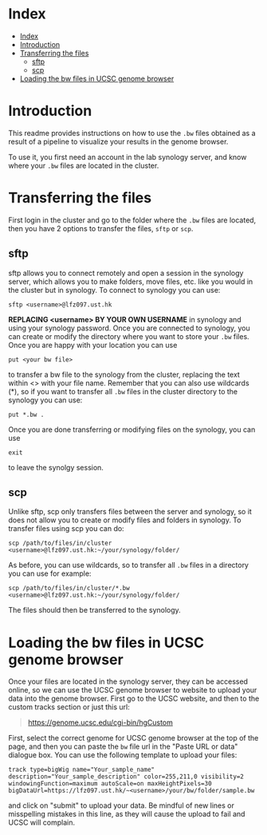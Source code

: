# Index
- [Index](#index)
- [Introduction](#introduction)
- [Transferring the files](#transferring-the-files)
  - [sftp](#sftp)
  - [scp](#scp)
- [Loading the bw files in UCSC genome browser](#loading-the-bw-files-in-ucsc-genome-browser)

# Introduction

This readme provides instructions on how to use the `.bw` files obtained as a result of a pipeline to visualize your results in the genome browser.

To use it, you first need an account in the lab synology server, and know where your `.bw` files are located in the cluster.

# Transferring the files

First login in the cluster and go to the folder where the `.bw` files are located, then you have 2 options to transfer the files, `sftp` or `scp`.

## sftp

sftp allows you to connect remotely and open a session in the synology server, which allows you to make folders, move files, etc. like you would in the cluster but in synology. To connect to synology you can use:

    sftp <username>@lfz097.ust.hk

**REPLACING \<username> BY YOUR OWN USERNAME** in synology and using your synology password. Once you are connected to synology, you can create or modify the directory where you want to store your `.bw` files. Once you are happy with your location you can use

    put <your bw file>

to transfer a bw file to the synology from the cluster, replacing the text within \<> with your file name. Remember that you can also use wildcards (*), so if you want to transfer all `.bw` files in the cluster directory to the synology you can use:

    put *.bw .

Once you are done transferring or modifying files on the synology, you can use

    exit

to leave the synolgy session.

## scp

Unlike sftp, scp only transfers files between the server and synology, so it does not allow you to create or modify files and folders in synology. To transfer files using scp you can do:

    scp /path/to/files/in/cluster <username>@lfz097.ust.hk:~/your/synology/folder/

As before, you can use wildcards, so to transfer all `.bw` files in a directory you can use for example:

    scp /path/to/files/in/cluster/*.bw <username>@lfz097.ust.hk:~/your/synology/folder/

The files should then be transferred to the synology.

# Loading the bw files in UCSC genome browser

Once your files are located in the synology server, they can be accessed online, so we can use the UCSC genome browser to website to upload your data into the genome browser. First go to the UCSC website, and then to the custom tracks section or just this url:

> https://genome.ucsc.edu/cgi-bin/hgCustom

First, select the correct genome for UCSC genome browser at the top of the page, and then you can paste the `bw` file url in the "Paste URL or data" dialogue box. You can use the following template to upload your files:

    track type=bigWig name="Your_sample_name" description="Your_sample_description" color=255,211,0 visibility=2 windowingFunction=maximum autoScale=on maxHeightPixels=30 bigDataUrl=https://lfz097.ust.hk/~<username>/your/bw/folder/sample.bw

and click on "submit" to upload your data. Be mindful of new lines or misspelling mistakes in this line, as they will cause the upload to fail and UCSC will complain.